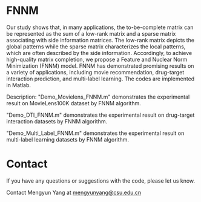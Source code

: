 # FNNM
Our study shows that, in many applications, the to-be-complete matrix can be represented as the sum of a low-rank matrix and a sparse matrix associating with side information matrices. The low-rank matrix depicts the global patterns while the sparse matrix characterizes the local patterns, which are often described by the side information. Accordingly, to achieve high-quality matrix completion, we propose a Feature and Nuclear Norm Minimization (FNNM) model. FNNM has demonstrated promising results on a variety of applications, including movie recommendation, drug-target interaction prediction, and multi-label learning. The codes are implemented in Matlab.

Description: 
"Demo_Movielens_FNNM.m" demonstrates the experimental result on MovieLens100K dataset by FNNM algorithm.

"Demo_DTI_FNNM.m" demonstrates the experimental result on drug-target interaction datasets by FNNM algorithm.

"Demo_Multi_Label_FNNM.m" demonstrates the experimental result on multi-label learning datasets by FNNM algorithm.

# Contact

If you have any questions or suggestions with the code, please let us know. 

Contact Mengyun Yang at mengyunyang@csu.edu.cn
